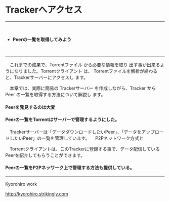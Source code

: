 # Trackerへアクセス
<hr>
<br>

* **Peerの一覧を取得してみよう**

<br>

<hr>

　これまでの成果で、Torrentファイル から必要な情報を取り
出す事が出来るようになりました。Torrentクライアント は、
Torrentファイルを解析が終わると、Trackerサーバーにアクセスし
ます。

　本章では、実際に簡易の Trackerサーバー を作成しながら、Tracker から Peer の一覧を取得する方法について解説し
ます。


#### Peerを発見するのは大変



#### Peerの一覧をTorrentはサーバーで管理するようにした。

　Trackerサーバーは「データダウンロードしたいPeer」、「データをアップロードしたいPeer」の一覧を管理しています。
　P2Pネットワーク方式と

　Torrentクライアントは、このTrackerに登録する事で、データ配信しているPeerを紹介してもらうことができます。


#### Peerの一覧をP2Pネッワーク上で管理する方法も提供している。




-------
Kyorohiro work

http://kyorohiro.strikingly.com

